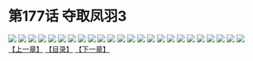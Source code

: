 # 第177话 夺取凤羽3
![](https://s1.baozimh.com/scomic/sanyanxiaotianlu-samanhua/0/176-fwz8/1.jpg)
![](https://s1.baozimh.com/scomic/sanyanxiaotianlu-samanhua/0/176-fwz8/2.jpg)
![](https://s1.baozimh.com/scomic/sanyanxiaotianlu-samanhua/0/176-fwz8/3.jpg)
![](https://s1.baozimh.com/scomic/sanyanxiaotianlu-samanhua/0/176-fwz8/4.jpg)
![](https://s1.baozimh.com/scomic/sanyanxiaotianlu-samanhua/0/176-fwz8/5.jpg)
![](https://s1.baozimh.com/scomic/sanyanxiaotianlu-samanhua/0/176-fwz8/6.jpg)
![](https://s1.baozimh.com/scomic/sanyanxiaotianlu-samanhua/0/176-fwz8/7.jpg)
![](https://s1.baozimh.com/scomic/sanyanxiaotianlu-samanhua/0/176-fwz8/8.jpg)
![](https://s1.baozimh.com/scomic/sanyanxiaotianlu-samanhua/0/176-fwz8/9.jpg)
![](https://s1.baozimh.com/scomic/sanyanxiaotianlu-samanhua/0/176-fwz8/10.jpg)
![](https://s1.baozimh.com/scomic/sanyanxiaotianlu-samanhua/0/176-fwz8/11.jpg)
![](https://s1.baozimh.com/scomic/sanyanxiaotianlu-samanhua/0/176-fwz8/12.jpg)
![](https://s1.baozimh.com/scomic/sanyanxiaotianlu-samanhua/0/176-fwz8/13.jpg)
![](https://s1.baozimh.com/scomic/sanyanxiaotianlu-samanhua/0/176-fwz8/14.jpg)
![](https://s1.baozimh.com/scomic/sanyanxiaotianlu-samanhua/0/176-fwz8/15.jpg)
![](https://s1.baozimh.com/scomic/sanyanxiaotianlu-samanhua/0/176-fwz8/16.jpg)
![](https://s1.baozimh.com/scomic/sanyanxiaotianlu-samanhua/0/176-fwz8/17.jpg)
![](https://s1.baozimh.com/scomic/sanyanxiaotianlu-samanhua/0/176-fwz8/18.jpg)
![](https://s1.baozimh.com/scomic/sanyanxiaotianlu-samanhua/0/176-fwz8/19.jpg)
![](https://s1.baozimh.com/scomic/sanyanxiaotianlu-samanhua/0/176-fwz8/20.jpg)
![](https://s1.baozimh.com/scomic/sanyanxiaotianlu-samanhua/0/176-fwz8/21.jpg)
![](https://s1.baozimh.com/scomic/sanyanxiaotianlu-samanhua/0/176-fwz8/22.jpg)
![](https://s1.baozimh.com/scomic/sanyanxiaotianlu-samanhua/0/176-fwz8/23.jpg)
![](https://s1.baozimh.com/scomic/sanyanxiaotianlu-samanhua/0/176-fwz8/24.jpg)
[【上一章】](./176.md)
[【目录】](./README.md)
[【下一章】](./178.md)
